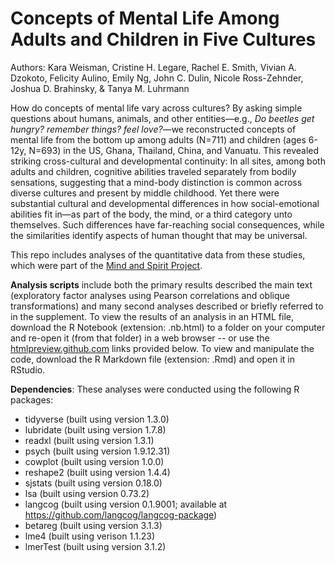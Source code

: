 # Concepts of Mental Life Among Adults and Children in Five Cultures

Authors: Kara Weisman, Cristine H. Legare, Rachel E. Smith, Vivian A. Dzokoto, Felicity Aulino, Emily Ng, John C. Dulin, Nicole Ross-Zehnder, Joshua D. Brahinsky, & Tanya M. Luhrmann

How do concepts of mental life vary across cultures? By asking simple questions about humans, animals, and other entities—e.g., *Do beetles get hungry? remember things? feel love?*—we reconstructed concepts of mental life from the bottom up among adults (N=711) and children (ages 6-12y, N=693) in the US, Ghana, Thailand, China, and Vanuatu. This revealed striking cross-cultural and developmental continuity: In all sites, among both adults and children, cognitive abilities traveled separately from bodily sensations, suggesting that a mind-body distinction is common across diverse cultures and present by middle childhood. Yet there were substantial cultural and developmental differences in how social-emotional abilities fit in—as part of the body, the mind, or a third category unto themselves. Such differences have far-reaching social consequences, while the similarities identify aspects of human thought that may be universal.

This repo includes analyses of the quantitative data from these studies, which were part of the [Mind and Spirit Project](https://themindandspiritproject.stanford.edu/#Home).

**Analysis scripts** include both the primary results described the main text (exploratory factor analyses using Pearson correlations and oblique transformations) and many second analyses described or briefly referred to in the supplement. To view the results of an analysis in an HTML file, download the R Notebook (extension: .nb.html) to a folder on your computer and re-open it (from that folder) in a web browser -- or use the [htmlpreview.github.com](htmlpreview.github.com) links provided below. To view and manipulate the code, download the R Markdown file (extension: .Rmd) and open it in RStudio.

**Dependencies**: These analyses were conducted using the following R packages:
- tidyverse (built using version 1.3.0) 
- lubridate (built using version 1.7.8)
- readxl (built using version 1.3.1)
- psych (built using version 1.9.12.31)
- cowplot (built using version 1.0.0)
- reshape2 (built using version 1.4.4)
- sjstats (built using version 0.18.0)
- lsa (built using version 0.73.2)
- langcog (built using version 0.1.9001; available at https://github.com/langcog/langcog-package)
- betareg (built using version 3.1.3)
- lme4 (built using verison 1.1.23)
- lmerTest (built using version 3.1.2)
